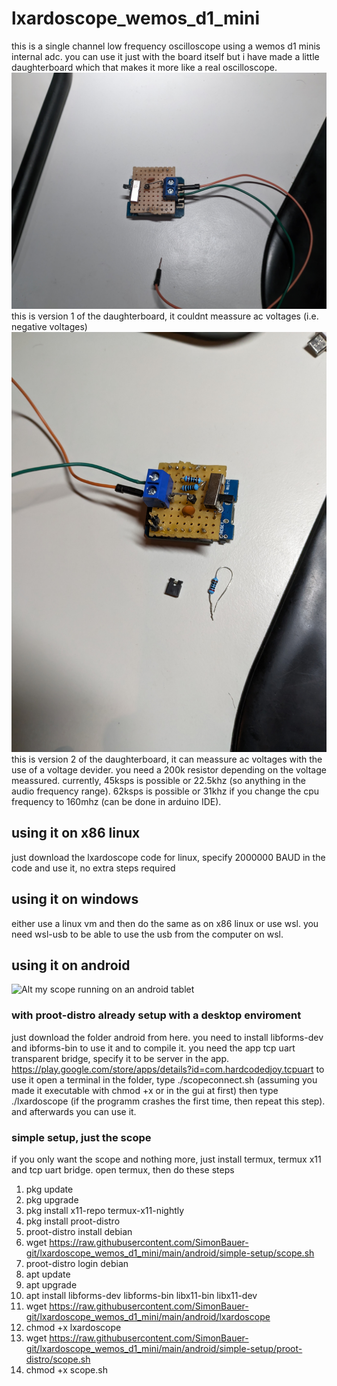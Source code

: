 # lxardoscope_wemos_d1_mini
this is a single channel low frequency oscilloscope using a wemos d1 minis internal adc. you can use it just with the board itself but i have made a little daughterboard which that makes it more like a real oscilloscope.
![Alt the little daughterboard on the wemos board (v1,not able to meassure ac)](https://raw.githubusercontent.com/SimonBauer-git/lxardoscope_wemos_d1_mini/main/schematic/image_1.jpg)
this is version 1 of the daughterboard, it couldnt meassure ac voltages (i.e. negative voltages)
![Alt the little daughterboard on the wemos board (v1,not able to meassure ac)](https://raw.githubusercontent.com/SimonBauer-git/lxardoscope_wemos_d1_mini/main/PXL_20240302_200453836.MV.jpg)
this is version 2 of the daughterboard, it can meassure ac voltages with the use of a voltage devider. you need a 200k resistor depending on the voltage meassured.
currently, 45ksps is possible or 22.5khz (so anything in the audio frequency range). 62ksps is possible or 31khz if you change the cpu frequency to 160mhz (can be done in arduino IDE).
## using it on x86 linux
just download the lxardoscope code for linux, specify 2000000 BAUD in the code and use it, no extra steps required
## using it on windows
either use a linux vm and then do the same as on x86 linux or use wsl. you need wsl-usb to be able to use the usb from the computer on wsl.
## using it on android
![Alt my scope running on an android tablet](https://raw.githubusercontent.com/SimonBauer-git/lxardoscope_wemos_d1_mini/main/PXL_20240212_120237860.MV.jpg)
### with proot-distro already setup with a desktop enviroment
just download the folder android from here. you need to install libforms-dev and ibforms-bin to use it and to compile it. you need the app tcp uart transparent bridge, specify it to be server in the app.
https://play.google.com/store/apps/details?id=com.hardcodedjoy.tcpuart
to use it open a terminal in the folder, type ./scopeconnect.sh (assuming you made it executable with chmod +x or in the gui at first) then type ./lxardoscope (if the programm crashes the first time, then repeat this step). and afterwards you can use it.
### simple setup, just the scope
if you only want the scope and nothing more, just install termux, termux x11 and tcp uart bridge. open termux, then do these steps

1. pkg update
2. pkg upgrade
3. pkg install x11-repo termux-x11-nightly
4. pkg install proot-distro
5. proot-distro install debian
6. wget https://raw.githubusercontent.com/SimonBauer-git/lxardoscope_wemos_d1_mini/main/android/simple-setup/scope.sh
7. proot-distro login debian
8. apt update
9. apt upgrade
10. apt install libforms-dev libforms-bin libx11-bin libx11-dev
11. wget https://raw.githubusercontent.com/SimonBauer-git/lxardoscope_wemos_d1_mini/main/android/lxardoscope 
12. chmod +x lxardoscope
13. wget https://raw.githubusercontent.com/SimonBauer-git/lxardoscope_wemos_d1_mini/main/android/simple-setup/proot-distro/scope.sh
14. chmod +x scope.sh
